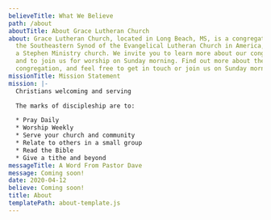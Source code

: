 ```yaml
---
believeTitle: What We Believe
path: /about
aboutTitle: About Grace Lutheran Church
about: Grace Lutheran Church, located in Long Beach, MS, is a congregation of
  the Southeastern Synod of the Evangelical Lutheran Church in America, and also
  a Stephen Ministry church. We invite you to learn more about our congregation,
  and to join us for worship on Sunday morning. Find out more about the
  congregation, and feel free to get in touch or join us on Sunday morning!
missionTitle: Mission Statement
mission: |-
  Christians welcoming and serving 

  The marks of discipleship are to: 

  * Pray Daily 
  * Worship Weekly 
  * Serve your church and community 
  * Relate to others in a small group 
  * Read the Bible 
  * Give a tithe and beyond
messageTitle: A Word From Pastor Dave
message: Coming soon!
date: 2020-04-12
believe: Coming soon!
title: About
templatePath: about-template.js
---
```

